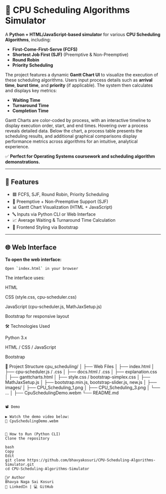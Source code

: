 # 🧠 CPU Scheduling Algorithms Simulator

A **Python + HTML/JavaScript-based simulator** for various **CPU Scheduling Algorithms**, including:

- **First-Come-First-Serve (FCFS)**
- **Shortest Job First (SJF)** (Preemptive & Non-Preemptive)
- **Round Robin**
- **Priority Scheduling**

The project features a dynamic **Gantt Chart UI** to visualize the execution of these scheduling algorithms. Users input process details such as **arrival time**, **burst time**, and **priority** (if applicable). The system then calculates and displays key metrics:

- **Waiting Time**
- **Turnaround Time**
- **Completion Time**

Gantt Charts are color-coded by process, with an interactive timeline to display execution order, start, and end times. Hovering over a process reveals detailed data. Below the chart, a process table presents the scheduling results, and additional graphical comparisons display performance metrics across algorithms for an intuitive, analytical experience.

✅ **Perfect for Operating Systems coursework and scheduling algorithm demonstrations.**

---

## 🚀 Features

- 🟦 FCFS, SJF, Round Robin, Priority Scheduling  
- 🔁 Preemptive + Non-Preemptive Support (SJF)  
- 📊 Gantt Chart Visualization (HTML + JavaScript)  
- 🔤 Inputs via Python CLI or Web Interface  
- 📈 Average Waiting & Turnaround Time Calculation  
- 🎨 Frontend Styling via Bootstrap  

---

## 🌐 Web Interface

**To open the web interface:**

```bash
Open `index.html` in your browser
```
The interface uses:

HTML

CSS (style.css, cpu-scheduler.css)

JavaScript (cpu-scheduler.js, MathJaxSetup.js)

Bootstrap for responsive layout


🛠 Technologies Used

Python 3.x

HTML / CSS / JavaScript

Bootstrap

📁 Project Structure
cpu_scheduling/
│
├── Web Files
│   ├── index.html
│   ├── cpu-scheduler.js / .css
│   ├── docs.html / .css
│   ├── explanation.css
│   ├── ganttcharts.html
│   ├── style.css / bootstrap-simplex.css
│   ├── MathJaxSetup.js
│   ├── bootstrap.min.js, bootstrap-slider.js, new.js
│
├── images/
│   ├── CPU_Scheduling_1.png
│   ├── CPU_Scheduling_3.png
│   └── ...
│
├── CpuSchedulingDemo.webm
└── README.md
```

📽️ Demo

▶️ Watch the demo video below:
🎥 CpuSchedulingDemo.webm


🧪 How to Run (Python CLI)
Clone the repository

bash
Copy
Edit
git clone https://github.com/bhavyakosuri/CPU-Scheduling-Algorithms-Simulator.git
cd CPU-Scheduling-Algorithms-Simulator

🙋‍♂️ Author
Bhavya Naga Sai Kosuri
🔗 LinkedIn | 💻 GitHub
